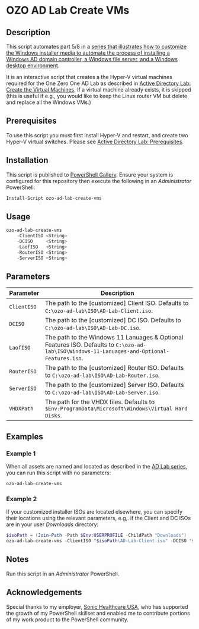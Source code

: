 # OZO AD Lab Create VMs

## Description
This script automates part 5/8 in a [series that illustrates how to customize the Windows installer media to automate the process of installing a Windows AD domain controller, a Windows file server, and a Windows desktop environment](https://onezeroone.dev/active-directory-lab-introduction).

It is an interactive script that creates a the Hyper-V virtual machines required for the One Zero One AD Lab as described in [Active Directory Lab: Create the Virtual Machines](https://onezeroone.dev/active-directory-lab-create-the-virtual-machines). If a virtual machine already exists, it is skipped (this is useful if e.g., you would like to keep the Linux router VM but delete and replace all the Windows VMs.)

## Prerequisites
To use this script you must first install Hyper-V and restart, and create two Hyper-V virtual switches. Please see [Active Directory Lab: Prerequisites](https://onezeroone.dev/active-directory-lab-prerequisites).

## Installation
This script is published to [PowerShell Gallery](https://learn.microsoft.com/en-us/powershell/scripting/gallery/overview?view=powershell-5.1). Ensure your system is configured for this repository then execute the following in an _Administrator_ PowerShell:

```powershell
Install-Script ozo-ad-lab-create-vms
```

## Usage
```powershell
ozo-ad-lab-create-vms
    -ClientISO <String>
    -DCISO     <String>
    -LaofISO   <String>
    -RouterISO <String>
    -ServerISO <String>
```

## Parameters
|Parameter|Description|
|---------|-----------|
|`ClientISO`|The path to the [customized\] Client ISO. Defaults to `C:\ozo-ad-lab\ISO\AD-Lab-Client.iso`.|
|`DCISO`|The path to the [customized\] DC ISO. Defaults to `C:\ozo-ad-lab\ISO\AD-Lab-DC.iso`.|
|`LaofISO`|The path to the Windows 11 Lanuages & Optional Features ISO. Defaults to `C:\ozo-ad-lab\ISO\Windows-11-Lanuages-and-Optional-Features.iso`.|
|`RouterISO`|The path to the [customized\] Router ISO. Defaults to `C:\ozo-ad-lab\ISO\AD-Lab-Router.iso`.|
|`ServerISO`|The path to the [customized\] Server ISO. Defaults to `C:\ozo-ad-lab\ISO\AD-Lab-Server.iso`.|
|`VHDXPath`|The path for the VHDX files. Defaults to `$Env:ProgramData\Microsoft\Windows\Virtual Hard Disks`.|

## Examples
### Example 1
When all assets are named and located as described in the [AD Lab series](https://onezeroone.dev/active-directory-lab-introduction), you can run this script with no parameters:
```powershell
ozo-ad-lab-create-vms
```
### Example 2
If your customized installer ISOs are located elsewhere, you can specify their locations using the relevant parameters, e.g,. if the Client and DC ISOs are in your user _Downloads_ directory:
```powershell
$isoPath = (Join-Path -Path $Env:USERPROFILE -ChildPath "Downloads")
ozo-ad-lab-create-vms -ClientISO "$isoPath\AD-Lab-Client.iso" -DCISO "$isoPath\AD-Lab-DC.iso"
```

## Notes
Run this script in an _Administrator_ PowerShell.

## Acknowledgements
Special thanks to my employer, [Sonic Healthcare USA](https://sonichealthcareusa.com), who has supported the growth of my PowerShell skillset and enabled me to contribute portions of my work product to the PowerShell community.
